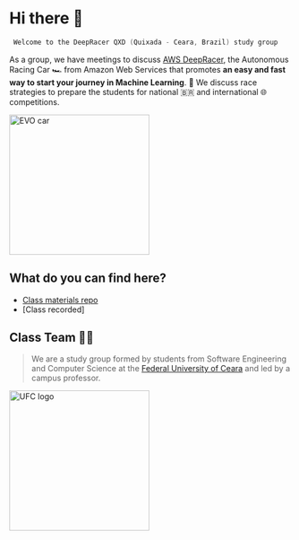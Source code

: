# Hi there 👋

```cpp
 Welcome to the DeepRacer QXD (Quixada - Ceara, Brazil) study group
```

As a group, we have meetings to discuss [AWS DeepRacer](https://aws.amazon.com/deepracer/), the Autonomous Racing Car 🏎️ from Amazon Web Services that promotes **an easy and fast way to start your journey in Machine Learning**. 🤖 We discuss race strategies to prepare the students for national 🇧🇷 and international 🌐 competitions.

<img src="https://d1.awsstatic.com/deepracer/Evo%20and%20Sensor%20Launch%202020/evo-spin.fdf40252632704f3b07b0a2556b3d174732ab07e.gif" alt="EVO car" width="250">

## What do you can find here?

- [Class materials repo]()
- [Class recorded]


## Class Team 👨‍🏫

> We are a study group formed by students from Software Engineering and Computer Science at the [Federal University of Ceara](https://en.wikipedia.org/wiki/Federal_University_of_Cear%C3%A1) and led by a campus professor. 

<img src="https://www.quixada.ufc.br/wp-content/uploads/2019/05/colorido_horizontal.png" alt="UFC logo" width="250">

<!--

**Here are some ideas to get you started:**

🙋‍♀️ A short introduction - what is your organization all about?
🌈 Contribution guidelines - how can the community get involved?
👩‍💻 Useful resources - where can the community find your docs? Is there anything else the community should know?
🍿 Fun facts - what does your team eat for breakfast?
🧙 Remember, you can do mighty things with the power of [Markdown](https://docs.github.com/github/writing-on-github/getting-started-with-writing-and-formatting-on-github/basic-writing-and-formatting-syntax)
-->
